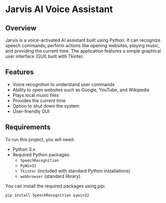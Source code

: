 # Jarvis AI Voice Assistant

## Overview

Jarvis is a voice-activated AI assistant built using Python. It can recognize speech commands, perform actions like opening websites, playing music, and providing the current time. The application features a simple graphical user interface (GUI) built with Tkinter.

## Features

- Voice recognition to understand user commands
- Ability to open websites such as Google, YouTube, and Wikipedia
- Plays local music files
- Provides the current time
- Option to shut down the system
- User-friendly GUI

## Requirements

To run this project, you will need:

- Python 3.x
- Required Python packages:
  - `SpeechRecognition`
  - `PyWin32`
  - `Tkinter` (included with standard Python installations)
  - `webbrowser` (standard library)
  
You can install the required packages using pip:

```bash
pip install SpeechRecognition pywin32
